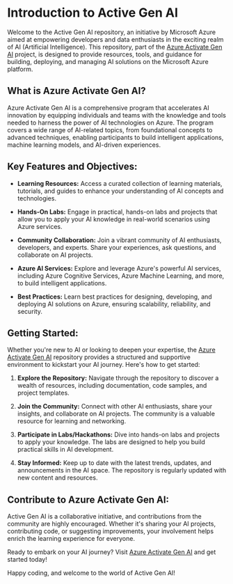 
# Introduction to Active Gen AI

Welcome to the Active Gen AI repository, an initiative by Microsoft Azure aimed at empowering developers and data enthusiasts in the exciting realm of AI (Artificial Intelligence). This repository, part of the [Azure Activate Gen AI](https://github.com/Azure/activate-genai) project, is designed to provide resources, tools, and guidance for building, deploying, and managing AI solutions on the Microsoft Azure platform.

## What is Azure Activate Gen AI?

Azure Activate Gen AI is a comprehensive program that accelerates AI innovation by equipping individuals and teams with the knowledge and tools needed to harness the power of AI technologies on Azure. The program covers a wide range of AI-related topics, from foundational concepts to advanced techniques, enabling participants to build intelligent applications, machine learning models, and AI-driven experiences.

## Key Features and Objectives:

- **Learning Resources:** Access a curated collection of learning materials, tutorials, and guides to enhance your understanding of AI concepts and technologies.

- **Hands-On Labs:** Engage in practical, hands-on labs and projects that allow you to apply your AI knowledge in real-world scenarios using Azure services.

- **Community Collaboration:** Join a vibrant community of AI enthusiasts, developers, and experts. Share your experiences, ask questions, and collaborate on AI projects.

- **Azure AI Services:** Explore and leverage Azure's powerful AI services, including Azure Cognitive Services, Azure Machine Learning, and more, to build intelligent applications.

- **Best Practices:** Learn best practices for designing, developing, and deploying AI solutions on Azure, ensuring scalability, reliability, and security.

## Getting Started:

Whether you're new to AI or looking to deepen your expertise, the [Azure Activate Gen AI](https://github.com/Azure/activate-genai) repository provides a structured and supportive environment to kickstart your AI journey. Here's how to get started:

1. **Explore the Repository:** Navigate through the repository to discover a wealth of resources, including documentation, code samples, and project templates.

2. **Join the Community:** Connect with other AI enthusiasts, share your insights, and collaborate on AI projects. The community is a valuable resource for learning and networking.

3. **Participate in Labs/Hackathons:** Dive into hands-on labs and projects to apply your knowledge. The labs are designed to help you build practical skills in AI development.

4. **Stay Informed:** Keep up to date with the latest trends, updates, and announcements in the AI space. The repository is regularly updated with new content and resources.

## Contribute to Azure Activate Gen AI:

Active Gen AI is a collaborative initiative, and contributions from the community are highly encouraged. Whether it's sharing your AI projects, contributing code, or suggesting improvements, your involvement helps enrich the learning experience for everyone.

Ready to embark on your AI journey? Visit [Azure Activate Gen AI](https://github.com/Azure/activate-genai) and get started today!

Happy coding, and welcome to the world of Active Gen AI!

